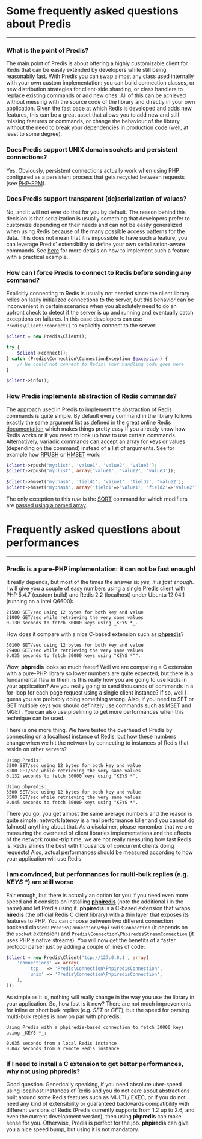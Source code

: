 # Some frequently asked questions about Predis #
_________________________________________________


### What is the point of Predis? ###

The main point of Predis is about offering a highly customizable client for Redis that can be easily
extended by developers while still being reasonabily fast. With Predis you can swap almost any class
used internally with your own custom implementation: you can build connection classes, or new
distribution strategies for client-side sharding, or class handlers to replace existing commands or
add new ones. All of this can be achieved without messing with the source code of the library and
directly in your own application. Given the fast pace at which Redis is developed and adds new
features, this can be a great asset that allows you to add new and still missing features or commands,
or change the behaviour of the library without the need to break your dependencies in production code
(well, at least to some degree).

### Does Predis support UNIX domain sockets and persistent connections? ###

Yes. Obviously, persistent connections actually work when using PHP configured as a persistent process that
gets recycled between requests (see [PHP-FPM](http://php-fpm.org/)).


### Does Predis support transparent (de)serialization of values? ###

No, and it will not ever do that for you by default. The reason behind this decision is that serialization
is usually something that developers prefer to customize depending on their needs and can not be easily
generalized when using Redis because of the many possible access patterns for the data. This does not
mean that it is impossible to have such a feature, you can leverage Predis' extensibility to define your
own serialization-aware commands. See [here](http://github.com/nrk/predis/issues/29#issuecomment-1202624)
for more details on how to implement such a feature with a practical example.


### How can I force Predis to connect to Redis before sending any command? ###

Explicitly connecting to Redis is usually not needed since the client library relies on lazily initialized
connections to the server, but this behavior can be inconvenient in certain scenarios when you absolutely
need to do an upfront check to detect if the server is up and running and eventually catch exceptions on
failures. In this case developers can use `Predis\Client::connect()` to explicitly connect to the server:

```php
$client = new Predis\Client();

try {
    $client->connect();
} catch (Predis\Connection\ConnectionException $exception) {
    // We could not connect to Redis! Your handling code goes here.
}

$client->info();
```


### How Predis implements abstraction of Redis commands? ###

The approach used in Predis to implement the abstraction of Redis commands is quite simple. By default
every command in the library follows exactly the same argument list as defined in the great online
[Redis documentation](http://redis.io/commands) which makes things pretty easy if you already know how
Redis works or if you need to look up how to use certain commands. Alternatively, variadic commands can
accept an array for keys or values (depending on the command) instead of a list of arguments. See for
example how [RPUSH](http://redis.io/commands/rpush) or [HMSET](http://redis.io/commands/hmset) work:

```php
$client->rpush('my:list', 'value1', 'value2', 'value3');                 // values as arguments
$client->rpush('my:list', array('value1', 'value2', 'value3'));          // values as single argument array

$client->hmset('my:hash', 'field1', 'value1', 'field2', 'value2');       // values as arguments
$client->hmset('my:hash', array('field1'=>'value1', 'field2'=>'value2'); // values as single named array
```

The only exception to this _rule_ is the [SORT](http://redis.io/commands/sort) command for which modifiers are
[passed using a named array](tests/Predis/Command/KeySortTest.php#L56-77).



# Frequently asked questions about performances #
_________________________________________________


### Predis is a pure-PHP implementation: it can not be fast enough! ###

It really depends, but most of the times the answer is: _yes, it is fast enough_. I will give you
a couple of easy numbers using a single Predis client with PHP 5.4.7 (custom build) and Redis 2.2
(localhost) under Ubuntu 12.04.1 (running on a Intel Q6600):

    21500 SET/sec using 12 bytes for both key and value
    21000 GET/sec while retrieving the very same values
    0.130 seconds to fetch 30000 keys using _KEYS *_.

How does it compare with a nice C-based extension such as [__phpredis__](http://github.com/nicolasff/phpredis)?

    30100 SET/sec using 12 bytes for both key and value
    29400 GET/sec while retrieving the very same values
    0.035 seconds to fetch 30000 keys using "KEYS *"".

Wow, __phpredis__ looks so much faster! Well we are comparing a C extension with a pure-PHP library so
lower numbers are quite expected, but there is a fundamental flaw in them: is this really how you are
going to use Redis in your application? Are you really going to send thousands of commands in a for-loop
for each page request using a single client instance? If so, well I guess you are probably doing something
wrong. Also, if you need to SET or GET multiple keys you should definitely use commands such as MSET and
MGET. You can also use pipelining to get more performances when this technique can be used.

There is one more thing. We have tested the overhead of Predis by connecting on a localhost instance of
Redis, but how these numbers change when we hit the network by connecting to instances of Redis that
reside on other servers?

    Using Predis:
    3200 SET/sec using 12 bytes for both key and value
    3200 GET/sec while retrieving the very same values
    0.132 seconds to fetch 30000 keys using "KEYS *".

    Using phpredis:
    3500 SET/sec using 12 bytes for both key and value
    3500 GET/sec while retrieving the very same values
    0.045 seconds to fetch 30000 keys using "KEYS *".

There you go, you get almost the same average numbers and the reason is quite simple: network latency
is a real performance killer and you cannot do (almost) anything about that. As a disclaimer, please
remember that we are measuring the overhead of client libraries implementations and the effects of the
network round-trip time, we are not really measuring how fast Redis is. Redis shines the best with
thousands of concurrent clients doing requests! Also, actual performances should be measured according
to how your application will use Redis.


### I am convinced, but performances for multi-bulk replies (e.g. _KEYS *_) are still worse ###

Fair enough, but there is actually an option for you if you need even more speed and it consists on
installing __[phpiredis](http://github.com/nrk/phpiredis)__ (note the additional _i_ in the name)
and let Predis using it. __phpiredis__ is a C-based extension that wraps __hiredis__ (the official
Redis C client library) with a thin layer that exposes its features to PHP. You can choose between
two different connection backend classes: `Predis\Connection\PhpiredisConnection` (it depends on the
`socket` extension) and `Predis\Connection\PhpiredisStreamConnection` (it uses PHP's native streams).
You will now get the benefits of a faster protocol parser just by adding a couple of lines of code:

```php
$client = new Predis\Client('tcp://127.0.0.1', array(
    'connections' => array(
    	'tcp'  => 'Predis\Connection\PhpiredisConnection',
    	'unix' => 'Predis\Connection\PhpiredisConnection',
	),
));
```

As simple as it is, nothing will really change in the way you use the library in your application. So,
how fast is it now? There are not much improvements for inline or short bulk replies (e.g. _SET_ or
_GET_), but the speed for parsing multi-bulk replies is now on par with phpredis:

    Using Predis with a phpiredis-based connection to fetch 30000 keys using _KEYS *_:

    0.035 seconds from a local Redis instance
    0.047 seconds from a remote Redis instance


### If I need to install a C extension to get better performances, why not using phpredis? ###

Good question. Generically speaking, if you need absolute uber-speed using localhost instances of Redis
and you do not care about abstractions built around some Redis features such as MULTI / EXEC, or if you
do not need any kind of extensibility or guaranteed backwards compatibility with different versions of
Redis (Predis currently supports from 1.2 up to 2.6, and even the current development version), then
using __phpredis__ can make sense for you. Otherwise, Predis is perfect for the job. __phpiredis__
can give you a nice speed bump, but using it is not mandatory.
